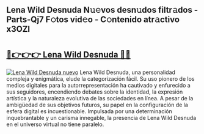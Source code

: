 ## Lena Wild Desnuda N𝚞𝚎vos desn𝚞dos filtr𝚊dos - Parts-Qj7 F𝚘tos vid𝚎o - C𝚘ntenido atr𝚊ctivo x3OZl

# <h2><a href="http://mb8ubc1.tromn.icu/?c=Lena+Wild+Desnuda">🔗👉👉👉 Lena Wild Desnuda 🔗🔗</a></h2>

[![Lena Wild Desnuda nuevo](https://i.imgur.com/pEAQMta.gif)](http://mb8ubc1.tromn.icu/?c=Lena+Wild+Desnuda)
Lena Wild Desnuda, una personalidad compleja y enigmática, elude la categorización fácil. Su uso pionero de los medios digitales para la autorrepresentación ha cautivado y enfurecido a sus seguidores, encendiendo debates sobre la identidad, la expresión artística y la naturaleza evolutiva de las sociedades en línea. A pesar de la ambigüedad de sus objetivos futuros, su papel en la configuración de la esfera digital es incuestionable. Impulsada por una determinación inquebrantable y un carisma innegable, la presencia de Lena Wild Desnuda en el universo virtual no tiene paralelo.
